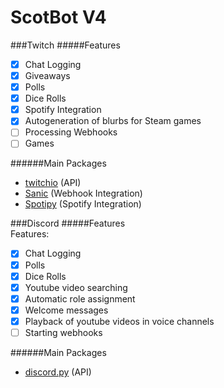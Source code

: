 # ScotBot V4
###Twitch
#####Features
- [x] Chat Logging
- [x] Giveaways
- [x] Polls
- [x] Dice Rolls
- [x] Spotify Integration
- [x] Autogeneration of blurbs for Steam games
- [ ] Processing Webhooks
- [ ] Games

######Main Packages
- [twitchio](https://github.com/TwitchIO/TwitchIO) (API)
- [Sanic](https://sanic.readthedocs.io/en/latest) (Webhook Integration)
- [Spotipy](https://github.com/plamere/spotipy) (Spotify Integration)

###Discord
#####Features  
Features:
- [x] Chat Logging
- [x] Polls
- [x] Dice Rolls
- [x] Youtube video searching
- [x] Automatic role assignment
- [x] Welcome messages
- [x] Playback of youtube videos in voice channels
- [ ] Starting webhooks

######Main Packages
- [discord.py](https://discordpy.readthedocs.io/en/latest/) (API)